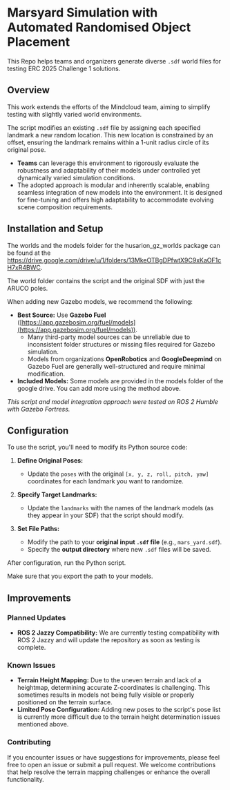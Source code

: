 # Marsyard Simulation with Automated Randomised Object Placement

This Repo helps teams and organizers generate diverse `.sdf` world files for testing ERC 2025 Challenge 1 solutions.

## Overview

This work extends the efforts of the Mindcloud team, aiming to simplify testing with slightly varied world environments.

The script modifies an existing `.sdf` file by assigning each specified landmark a new random location. This new location is constrained by an offset, ensuring the landmark remains within a 1-unit radius circle of its original pose.

- **Teams** can leverage this environment to rigorously evaluate the robustness and adaptability of their models under controlled yet dynamically varied simulation conditions.
- The adopted approach is modular and inherently scalable, enabling seamless integration of new models into the environment. It is designed for fine-tuning and offers high adaptability to accommodate evolving scene composition requirements.

## Installation and Setup

The worlds and the models folder for the husarion_gz_worlds package can be found at the https://drive.google.com/drive/u/1/folders/13MkeOTBgDPfwtX9C9xKaOF1cH7xR4BWC.

The world folder contains the script and the original SDF with just the ARUCO poles.

When adding new Gazebo models, we recommend the following:

- **Best Source:** Use **Gazebo Fuel** ([https://app.gazebosim.org/fuel/models](https://app.gazebosim.org/fuel/models)).
  - Many third-party model sources can be unreliable due to inconsistent folder structures or missing files required for Gazebo simulation.
  - Models from organizations **OpenRobotics** and **GoogleDeepmind** on Gazebo Fuel are generally well-structured and require minimal modification.
- **Included Models:** Some models are provided in the models folder of the google drive. You can add more using the method above.

*This script and model integration approach were tested on ROS 2 Humble with Gazebo Fortress.*

## Configuration

To use the script, you'll need to modify its Python source code:

1. **Define Original Poses:**
   - Update the `poses` with the original `[x, y, z, roll, pitch, yaw]` coordinates for each landmark you want to randomize.

2. **Specify Target Landmarks:**
   - Update the `landmarks` with the names of the landmark models (as they appear in your SDF) that the script should modify.

3. **Set File Paths:**
   - Modify the path to your **original input `.sdf` file** (e.g., `mars_yard.sdf`).
   - Specify the **output directory** where new `.sdf` files will be saved.

After configuration, run the Python script.

Make sure that you export the path to your models.

## Improvements

### Planned Updates
- **ROS 2 Jazzy Compatibility:** We are currently testing compatibility with ROS 2 Jazzy and will update the repository as soon as testing is complete.

### Known Issues
- **Terrain Height Mapping:** Due to the uneven terrain and lack of a heightmap, determining accurate Z-coordinates is challenging. This sometimes results in models not being fully visible or properly positioned on the terrain surface.
- **Limited Pose Configuration:** Adding new poses to the script's pose list is currently more difficult due to the terrain height determination issues mentioned above.

### Contributing
If you encounter issues or have suggestions for improvements, please feel free to open an issue or submit a pull request. We welcome contributions that help resolve the terrain mapping challenges or enhance the overall functionality.
